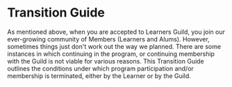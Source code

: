 # Transition Guide

As mentioned above, when you are accepted to Learners Guild, you join our ever-growing community of Members \(Learners and Alums\). However, sometimes things just don't work out the way we planned. There are some instances in which continuing in the program, or continuing membership with the Guild is not viable for various reasons. This Transition Guide outlines the conditions under which program participation and/or membership is terminated, either by the Learner or by the Guild.

### 



